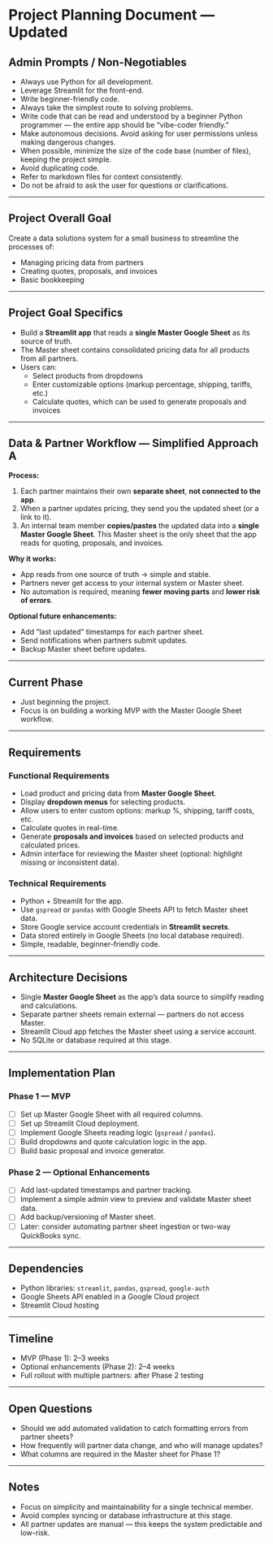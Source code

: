 # Project Planning Document — Updated

## Admin Prompts / Non-Negotiables
- Always use Python for all development.  
- Leverage Streamlit for the front-end.  
- Write beginner-friendly code.  
- Always take the simplest route to solving problems.  
- Write code that can be read and understood by a beginner Python programmer — the entire app should be “vibe-coder friendly.”  
- Make autonomous decisions. Avoid asking for user permissions unless making dangerous changes.  
- When possible, minimize the size of the code base (number of files), keeping the project simple.  
- Avoid duplicating code.  
- Refer to markdown files for context consistently.  
- Do not be afraid to ask the user for questions or clarifications.  

---

## Project Overall Goal
Create a data solutions system for a small business to streamline the processes of:  
- Managing pricing data from partners  
- Creating quotes, proposals, and invoices  
- Basic bookkeeping  

---

## Project Goal Specifics
- Build a **Streamlit app** that reads a **single Master Google Sheet** as its source of truth.  
- The Master sheet contains consolidated pricing data for all products from all partners.  
- Users can:  
  - Select products from dropdowns  
  - Enter customizable options (markup percentage, shipping, tariffs, etc.)  
  - Calculate quotes, which can be used to generate proposals and invoices  

---

## Data & Partner Workflow — Simplified Approach A
**Process:**  
1. Each partner maintains their own **separate sheet**, **not connected to the app**.  
2. When a partner updates pricing, they send you the updated sheet (or a link to it).  
3. An internal team member **copies/pastes** the updated data into a **single Master Google Sheet**. This Master sheet is the only sheet that the app reads for quoting, proposals, and invoices.  

**Why it works:**  
- App reads from one source of truth → simple and stable.  
- Partners never get access to your internal system or Master sheet.  
- No automation is required, meaning **fewer moving parts** and **lower risk of errors**.  

**Optional future enhancements:**  
- Add “last updated” timestamps for each partner sheet.  
- Send notifications when partners submit updates.  
- Backup Master sheet before updates.  

---

## Current Phase
- Just beginning the project.  
- Focus is on building a working MVP with the Master Google Sheet workflow.  

---

## Requirements

### Functional Requirements
- Load product and pricing data from **Master Google Sheet**.  
- Display **dropdown menus** for selecting products.  
- Allow users to enter custom options: markup %, shipping, tariff costs, etc.  
- Calculate quotes in real-time.  
- Generate **proposals and invoices** based on selected products and calculated prices.  
- Admin interface for reviewing the Master sheet (optional: highlight missing or inconsistent data).  

### Technical Requirements
- Python + Streamlit for the app.  
- Use `gspread` or `pandas` with Google Sheets API to fetch Master sheet data.  
- Store Google service account credentials in **Streamlit secrets**.  
- Data stored entirely in Google Sheets (no local database required).  
- Simple, readable, beginner-friendly code.  

---

## Architecture Decisions
- Single **Master Google Sheet** as the app’s data source to simplify reading and calculations.  
- Separate partner sheets remain external — partners do not access Master.  
- Streamlit Cloud app fetches the Master sheet using a service account.  
- No SQLite or database required at this stage.  

---

## Implementation Plan

### Phase 1 — MVP
- [ ] Set up Master Google Sheet with all required columns.  
- [ ] Set up Streamlit Cloud deployment.  
- [ ] Implement Google Sheets reading logic (`gspread` / `pandas`).  
- [ ] Build dropdowns and quote calculation logic in the app.  
- [ ] Build basic proposal and invoice generator.  

### Phase 2 — Optional Enhancements
- [ ] Add last-updated timestamps and partner tracking.  
- [ ] Implement a simple admin view to preview and validate Master sheet data.  
- [ ] Add backup/versioning of Master sheet.  
- [ ] Later: consider automating partner sheet ingestion or two-way QuickBooks sync.  

---

## Dependencies
- Python libraries: `streamlit`, `pandas`, `gspread`, `google-auth`  
- Google Sheets API enabled in a Google Cloud project  
- Streamlit Cloud hosting  

---

## Timeline
- MVP (Phase 1): 2–3 weeks  
- Optional enhancements (Phase 2): 2–4 weeks  
- Full rollout with multiple partners: after Phase 2 testing  

---

## Open Questions
- Should we add automated validation to catch formatting errors from partner sheets?  
- How frequently will partner data change, and who will manage updates?  
- What columns are required in the Master sheet for Phase 1?  

---

## Notes
- Focus on simplicity and maintainability for a single technical member.  
- Avoid complex syncing or database infrastructure at this stage.  
- All partner updates are manual — this keeps the system predictable and low-risk.
